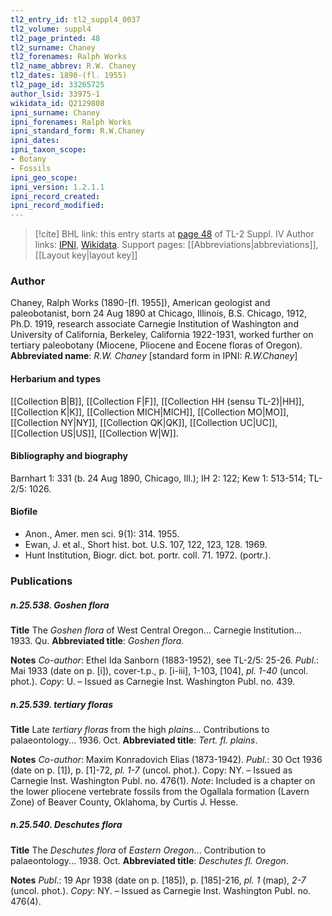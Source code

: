 ```yaml
---
tl2_entry_id: tl2_suppl4_0037
tl2_volume: suppl4
tl2_page_printed: 48
tl2_surname: Chaney
tl2_forenames: Ralph Works
tl2_name_abbrev: R.W. Chaney
tl2_dates: 1890-(fl. 1955)
tl2_page_id: 33265725
author_lsid: 33975-1
wikidata_id: Q2129808
ipni_surname: Chaney
ipni_forenames: Ralph Works
ipni_standard_form: R.W.Chaney
ipni_dates: 
ipni_taxon_scope: 
- Botany
- Fossils
ipni_geo_scope: 
ipni_version: 1.2.1.1
ipni_record_created: 
ipni_record_modified:
---
```


> [!cite] BHL link: this entry starts at [page 48](https://www.biodiversitylibrary.org/page/33265725) of TL-2 Suppl. IV
> Author links: [IPNI](https://www.ipni.org/a/33975-1), [Wikidata](https://www.wikidata.org/wiki/Q2129808). Support pages: [[Abbreviations|abbreviations]], [[Layout key|layout key]]

### Author

Chaney, Ralph Works (1890-\[fl. 1955\]), American geologist and paleobotanist, born 24 Aug 1890 at Chicago, Illinois, B.S. Chicago, 1912, Ph.D. 1919, research associate Carnegie Institution of Washington and University of California, Berkeley, California 1922-1931, worked further on tertiary paleobotany (Miocene, Pliocene and Eocene floras of Oregon). 
**Abbreviated name**: *R.W. Chaney* \[standard form in IPNI: *R.W.Chaney*\]

#### Herbarium and types

[[Collection B|B]], [[Collection F|F]], [[Collection HH (sensu TL-2)|HH]], [[Collection K|K]], [[Collection MICH|MICH]], [[Collection MO|MO]], [[Collection NY|NY]], [[Collection QK|QK]], [[Collection UC|UC]], [[Collection US|US]], [[Collection W|W]].

#### Bibliography and biography

Barnhart 1: 331 (b. 24 Aug 1890, Chicago, Ill.); IH 2: 122; Kew 1: 513-514; TL-2/5: 1026.

#### Biofile

- Anon., Amer. men sci. 9(1): 314. 1955.
- Ewan, J. et al., Short hist. bot. U.S. 107, 122, 123, 128. 1969.
- Hunt Institution, Biogr. dict. bot. portr. coll. 71. 1972. (portr.).

### Publications

##### n.25.538. Goshen flora

**Title**
The *Goshen flora* of West Central Oregon... Carnegie Institution... 1933. Qu.
**Abbreviated title**: *Goshen flora*.

**Notes**
*Co-author*: Ethel Ida Sanborn (1883-1952), see TL-2/5: 25-26.
*Publ*.: Mai 1933 (date on p. \[i\]), cover-t.p., p. \[i-iii\], 1-103, \[104\], *pl. 1-40* (uncol. phot.).
*Copy*: U. – Issued as Carnegie Inst. Washington Publ. no. 439.

##### n.25.539. tertiary floras

**Title**
Late *tertiary floras* from the high *plains*... Contributions to palaeontology... 1936. Oct.
**Abbreviated title**: *Tert. fl. plains*.

**Notes**
*Co-author*: Maxim Konradovich Elias (1873-1942).
*Publ*.: 30 Oct 1936 (date on p. \[1\]), p. \[1\]-72, *pl. 1-7* (uncol. phot.). Copy: NY. – Issued as Carnegie Inst. Washington Publ. no. 476(1).
*Note*: Included is a chapter on the lower pliocene vertebrate fossils from the Ogallala formation (Lavern Zone) of Beaver County, Oklahoma, by Curtis J. Hesse.

##### n.25.540. Deschutes flora

**Title**
The *Deschutes flora* of *Eastern Oregon*... Contribution to palaeontology... 1938. Oct.
**Abbreviated title**: *Deschutes fl. Oregon*.

**Notes**
*Publ*.: 19 Apr 1938 (date on p. \[185\]), p. \[185\]-216, *pl. 1* (map), *2-7* (uncol. phot.). *Copy*: NY. – Issued as Carnegie Inst. Washington Publ. no. 476(4).

